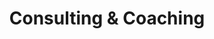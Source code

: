 ---
title: "Consulting & Coaching"
description: "One-to-One strategy calls where I teach you the foundations of creating a customer journey that will bring in sales for your business."
icon: "handshake"
eleventyExcludeFromCollections: false
excludeFromSitemap: true
directURL: https://georgemc.net/contact/
---